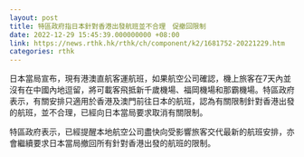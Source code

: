 ```yaml
---
layout: post
title: 特區政府指日本針對香港出發航班並不合理　促撤回限制
date: 2022-12-29 15:45:39.000000000 +08:00
link: https://news.rthk.hk/rthk/ch/component/k2/1681752-20221229.htm
categories: rthk
---
```


日本當局宣布，現有港澳直航客運航班，如果航空公司確認，機上旅客在7天內並沒有在中國內地逗留，將可載客飛抵新千歲機場、福岡機場和那霸機場。特區政府表示，有關安排只適用於香港及澳門前往日本的航班，認為有關限制針對香港出發的航班，並不合理，已經向日本當局要求取消有關限制。

特區政府表示，已經提醒本地航空公司盡快向受影響旅客交代最新的航班安排，亦會繼續要求日本當局撤回所有針對香港出發的航班的限制。
